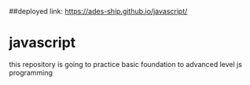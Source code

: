 ##deployed link:
https://ades-ship.github.io/javascript/

# javascript
this repository is going to practice basic foundation to advanced level js programming
